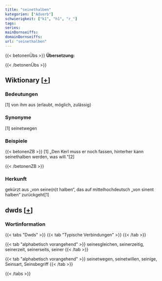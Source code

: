 ```yaml
---
title: "seinethalben"
kategorien: ["Adverb"]
schwierigkeit: ["k1", "h1", "r_"]
tags:
series:
mainDornseiffs:
domainDornseiffs:
url: "seinethalben"
---
```


{{< betonenÜbs >}}
**Übersetzung:**  
  
{{< /betonenÜbs >}}

## Wiktionary [[+](https://de.wiktionary.org/wiki/seinethalben)]

### Bedeutungen
[1] von ihm aus (erlaubt, möglich, zulässig)  

### Synonyme
[1] seinetwegen  

### Beispiele
{{< betonenZB >}}
[1] „Den Kerl muss er noch fassen, hinterher kann seinethalben werden, was will.“[2]  

{{< /betonenZB >}}
### Herkunft
gekürzt aus „von seine(n)t halben“, das auf mittelhochdeutsch „von sinent halben“ zurückgeht[1]  



## dwds [[+](https://www.dwds.de/wb/seinethalben)]

### Wortinformation
{{< tabs "Dwds" >}}
{{< tab "Typische Verbindungen" >}}
{{< /tab >}}

{{< tab "alphabetisch vorangehend" >}}
seinesgleichen, seinerzeitig, seinerzeit, seinerseits, seiner
{{< /tab >}}

{{< tab "alphabetisch vorangehend" >}}
seinetwegen, seinetwillen, seinige, Seinsart, Seinsbegriff
{{< /tab >}}

{{< /tabs >}}

